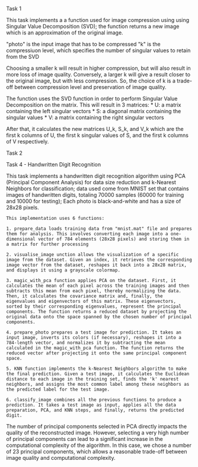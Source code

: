Task 1

This task implements a a function used for image compression using using Singular Value Decomposition (SVD); the function returns a new image which is an approximation of the original image. 

"photo" is the input image that has to be compressed
"k" is the compressiuon level, which specifies the number of singular values to retain from the SVD

Choosing a smaller k will result in higher compression, but will also result in more loss of image quality. Conversely, a larger k will give a result closer to the original image, but with less compression. So, the choice of k is a trade-off between compression level and preservation of image quality.

The function uses the SVD function in order to perform Singular Value Decomposition on the matrix. This will result in 3 matrices:
	* U: a matrix containing the left singular vectors
	* S: a diagonal matrix containing the singular values
	* V: a matrix containing the right singular vectors

After that, it calculates the new matrices U_k, S_k, and V_k which are the first k columns of U, the first k singular values of S, and the first k columns of V respectively.

Task 2




Task 4 - Handwritten Digit Recognition

This task implements a handwritten digit recognition algorithm using PCA (Principal Component Analysis) for data size reduction and k-Nearest Neighbors for classification; data used come from MNIST set that contains images of handwritten digits, totaling 70000 samples (60000 for training and 10000 for testing); Each photo is black-and-white and has a size of 28x28 pixels.

	This implementation uses 6 functions:

	1. prepare_data loads training data from "mnist.mat" file and prepares them for analysis. This involves converting each image into a one-dimensional vector of 784 elements (28x28 pixels) and storing them in a matrix for further processing

	2. visualise_image unction allows the visualization of a specific image from the dataset. Given an index, it retrieves the corresponding image vector from the dataset, reshapes it back into a 28x28 matrix, and displays it using a grayscale colormap.

	3. magic_with_pca function applies PCA on the dataset. First, it calculates the mean of each pixel across the training images and then subtracts this mean from each pixel, thereby normalizing the data. Then, it calculates the covariance matrix and, finally, the eigenvalues and eigenvectors of this matrix. These eigenvectors, sorted by their corresponding eigenvalues, represent the principal components. The function returns a reduced dataset by projecting the original data onto the space spanned by the chosen number of principal components.

	4. prepare_photo prepares a test image for prediction. It takes an input image, inverts its colors (if necessary), reshapes it into a 784-length vector, and normalizes it by subtracting the mean calculated in the magic_with_pca function. The function returns the reduced vector after projecting it onto the same principal component space.

	5. KNN function implements the k-Nearest Neighbors algorithm to make the final prediction. Given a test image, it calculates the Euclidean distance to each image in the training set, finds the 'k' nearest neighbors, and assigns the most common label among these neighbors as the predicted label for the test image.

	6. classify_image combines all the previous functions to produce a prediction. It takes a test image as input, applies all the data preparation, PCA, and KNN steps, and finally, returns the predicted digit.


The number of principal components selected in PCA directly impacts the quality of the reconstructed image. However, selecting a very high number of principal components can lead to a significant increase in the computational complexity of the algorithm. In this case, we chose a number of 23 principal components, which allows a reasonable trade-off between image quality and computational complexity.